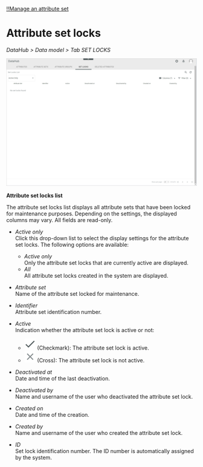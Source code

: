 [!!Manage an attribute set](../Integration/02_ManageAttributeSets.md)

# Attribute set locks

*DataHub > Data model > Tab SET LOCKS*

![Attribute set locks](../../Assets/Screenshots/DataHub/Settings/AttributeSetLocks/AttributeSetLocksList.png "[Attribute set locks]")


**Attribute set locks list**

The attribute set locks list displays all attribute sets that have been locked for maintenance purposes. Depending on the settings, the displayed columns may vary. All fields are read-only.

- *Active only*  
    Click this drop-down list to select the display settings for the attribute set locks. The following options are available:
    -  *Active only*  
        Only the attribute set locks that are currently active are displayed.
    - *All*  
        All attribute set locks created in the system are displayed.

- *Attribute set*  
    Name of the attribute set locked for maintenance.

- *Identifier*  
    Attribute set identification number.

[comment]: <> (Stimmt das so? Vgl. unten ID-Spalte)

- *Active*  
    Indication whether the attribute set lock is active or not:
    - ![Check](../../Assets/Icons/Check.png "[Check]") (Checkmark): The attribute set lock is active.  
    - ![Cross](../../Assets/Icons/Cross02.png "[Cross]") (Cross): The attribute set lock is not active.

- *Deactivated at*    
    Date and time of the last deactivation.

- *Deactivated by*  
    Name and username of the user who deactivated the attribute set lock.

- *Created on*   
    Date and time of the creation.

- *Created by*   
    Name and username of the user who created the attribute set lock.

- *ID*  
    Set lock identification number. The ID number is automatically assigned by the system. 

